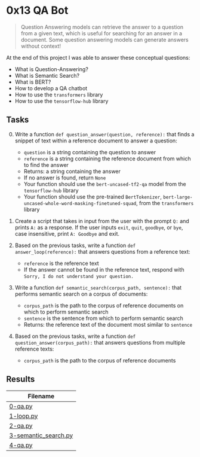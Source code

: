 # 0x13 QA Bot

> Question Answering models can retrieve the answer to a question from a given text, which is useful for searching for an answer in a document. Some question answering models can generate answers without context!

At the end of this project I was able to answer these conceptual questions:

* What is Question-Answering?
* What is Semantic Search?
* What is BERT?
* How to develop a QA chatbot
* How to use the `transformers` library
* How to use the `tensorflow-hub` library

## Tasks

0. Write a function `def question_answer(question, reference):` that finds a snippet of text within a reference document to answer a question:

    * `question` is a string containing the question to answer
    * `reference` is a string containing the reference document from which to find the answer
    * Returns: a string containing the answer
    * If no answer is found, return `None`
    * Your function should use the `bert-uncased-tf2-qa` model from the `tensorflow-hub` library
    * Your function should use the pre-trained `BertTokenizer`, `bert-large-uncased-whole-word-masking-finetuned-squad`, from the `transformers` library

1. Create a script that takes in input from the user with the prompt `Q:` and prints `A:` as a response. If the user inputs `exit`, `quit`, `goodbye`, or `bye`, case insensitive, print `A: Goodbye` and exit.

2. Based on the previous tasks, write a function `def answer_loop(reference):` that answers questions from a reference text:

    * `reference` is the reference text
    * If the answer cannot be found in the reference text, respond with `Sorry, I do not understand your question.`

3. Write a function `def semantic_search(corpus_path, sentence):` that performs semantic search on a corpus of documents:

    * `corpus_path` is the path to the corpus of reference documents on which to perform semantic search
    * `sentence` is the sentence from which to perform semantic search
    * Returns: the reference text of the document most similar to `sentence`

4. Based on the previous tasks, write a function `def question_answer(corpus_path):` that answers questions from multiple reference texts:

    * `corpus_path` is the path to the corpus of reference documents

## Results

| Filename |
| ------ |
| [0-qa.py](https://github.com/jhonaRiver/holbertonschool-machine_learning/blob/master/supervised_learning/0x13-qa_bot/0-qa.py)|
| [1-loop.py](https://github.com/jhonaRiver/holbertonschool-machine_learning/blob/master/supervised_learning/0x13-qa_bot/1-loop.py)|
| [2-qa.py](https://github.com/jhonaRiver/holbertonschool-machine_learning/blob/master/supervised_learning/0x13-qa_bot/2-qa.py)|
| [3-semantic_search.py](https://github.com/jhonaRiver/holbertonschool-machine_learning/blob/master/supervised_learning/0x13-qa_bot/3-semantic_search.py)|
| [4-qa.py](https://github.com/jhonaRiver/holbertonschool-machine_learning/blob/master/supervised_learning/0x13-qa_bot/4-qa.py)|
